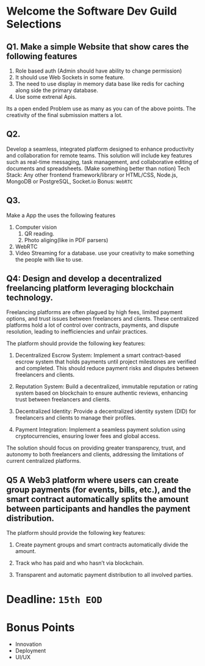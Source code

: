 # Welcome the Software Dev Guild Selections

## Q1. Make a simple Website that show cares the following features
1. Role based auth (Admin should have ability to change permission)
2. It should use Web Sockets in some feature.
3. The need to use display in memory data base like redis for caching along side the primary database.
4. Use some extrenal Apis.

Its  a open ended Problem use as many as you can of the above points. The creativity of the final submission matters a lot.

## Q2.
 Develop a seamless, integrated platform designed to enhance productivity and collaboration for remote teams. This solution will include key features such as real-time messaging, task management, and collaborative editing of documents and spreadsheets. (Make something better than notion)
Tech Stack:
Any other frontend framework/library or HTML/CSS, Node.js, MongoDB or PostgreSQL, Socket.io
Bonus: `WebRTC`

## Q3.
Make a App the uses the following features
1. Computer vision
    1. QR reading.
    2. Photo aliging(like in PDF parsers)
2. WebRTC
3. Video Streaming for a database.
use your creativity to make something the people with like to use.

## Q4: Design and develop a decentralized freelancing platform leveraging blockchain technology. 

Freelancing platforms are often plagued by high fees, limited payment options, and trust issues between freelancers and clients. These centralized platforms hold a lot of control over contracts, payments, and dispute resolution, leading to inefficiencies and unfair practices. 

The platform should provide the following key features:

1. Decentralized Escrow System: Implement a smart contract-based escrow system that holds payments until project milestones are verified and completed. This should reduce payment risks and disputes between freelancers and clients.

2. Reputation System: Build a decentralized, immutable reputation or rating system based on blockchain to ensure authentic reviews, enhancing trust between freelancers and clients.

3. Decentralized Identity: Provide a decentralized identity system (DID) for freelancers and clients to manage their profiles.

4. Payment Integration: Implement a seamless payment solution using cryptocurrencies, ensuring lower fees and global access.

The solution should focus on providing greater transparency, trust, and autonomy to both freelancers and clients, addressing the limitations of current centralized platforms.


## Q5 A Web3 platform where users can create group payments (for events, bills, etc.), and the smart contract automatically splits the amount between participants and handles the payment distribution.

The platform should provide the following key features:

1. Create payment groups and smart contracts automatically divide the amount.

2. Track who has paid and who hasn’t via blockchain.

3. Transparent and automatic payment distribution to all involved parties.


<!-- # Rules And Points scheme (To be updated) -->

# Deadline: `15th EOD`

# Bonus Points
- Innovation
- Deployment
- UI/UX
